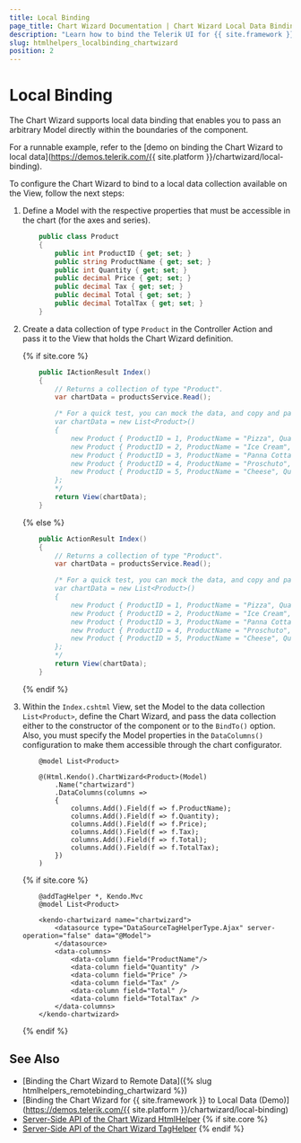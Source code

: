 ```yaml
---
title: Local Binding
page_title: Chart Wizard Documentation | Chart Wizard Local Data Binding
description: "Learn how to bind the Telerik UI for {{ site.framework }} Chart Wizard component to a local data collection."
slug: htmlhelpers_localbinding_chartwizard
position: 2
---
```


# Local Binding

The Chart Wizard supports local data binding that enables you to pass an arbitrary Model directly within the boundaries of the component.

For a runnable example, refer to the [demo on binding the Chart Wizard to local data](https://demos.telerik.com/{{ site.platform }}/chartwizard/local-binding).

To configure the Chart Wizard to bind to a local data collection available on the View, follow the next steps:

1. Define a Model with the respective properties that must be accessible in the chart (for the axes and series).

    ```C#
        public class Product
        {
            public int ProductID { get; set; }
            public string ProductName { get; set; }
            public int Quantity { get; set; }
            public decimal Price { get; set; }
            public decimal Tax { get; set; }
            public decimal Total { get; set; }
            public decimal TotalTax { get; set; }
        }
    ```

1. Create a data collection of type `Product` in the Controller Action and pass it to the View that holds the Chart Wizard definition.

    {% if site.core %}
    ```HomeController.cs      
        public IActionResult Index()
        {
            // Returns a collection of type "Product".
            var chartData = productsService.Read();

            /* For a quick test, you can mock the data, and copy and paste this snippet.
            var chartData = new List<Product>()
            {
                new Product { ProductID = 1, ProductName = "Pizza", Quantity = 3, Price = 18m, Tax = 3.6m, TotalTax = 10.8m, Total = 54m },
                new Product { ProductID = 2, ProductName = "Ice Cream", Quantity = 5, Price = 5.40m, Tax = 1.08m, TotalTax = 5.4m, Total = 27m },
                new Product { ProductID = 3, ProductName = "Panna Cotta", Quantity = 2, Price = 8m, Tax = 1.6m, TotalTax = 3.2m, Total = 16m },
                new Product { ProductID = 4, ProductName = "Proschuto", Quantity = 4, Price = 21m, Tax = 4.2m, TotalTax = 9.6m, Total = 48m },
                new Product { ProductID = 5, ProductName = "Cheese", Quantity = 6, Price = 15m, Tax = 3m, TotalTax = 18m, Total = 90m }
            };
            */
            return View(chartData);
        }
    ```
    {% else %}
    ```HomeController.cs  
        public ActionResult Index()
        {
            // Returns a collection of type "Product".
            var chartData = productsService.Read();

            /* For a quick test, you can mock the data, and copy and paste this snippet.
            var chartData = new List<Product>()
            {
                new Product { ProductID = 1, ProductName = "Pizza", Quantity = 3, Price = 18m, Tax = 3.6m, TotalTax = 10.8m, Total = 54m },
                new Product { ProductID = 2, ProductName = "Ice Cream", Quantity = 5, Price = 5.40m, Tax = 1.08m, TotalTax = 5.4m, Total = 27m },
                new Product { ProductID = 3, ProductName = "Panna Cotta", Quantity = 2, Price = 8m, Tax = 1.6m, TotalTax = 3.2m, Total = 16m },
                new Product { ProductID = 4, ProductName = "Proschuto", Quantity = 4, Price = 21m, Tax = 4.2m, TotalTax = 9.6m, Total = 48m },
                new Product { ProductID = 5, ProductName = "Cheese", Quantity = 6, Price = 15m, Tax = 3m, TotalTax = 18m, Total = 90m }
            };
            */
            return View(chartData);
        }  
    ```
    {% endif %}

1. Within the `Index.cshtml` View, set the Model to the data collection `List<Product>`, define the Chart Wizard, and pass the data collection either to the constructor of the component or to the `BindTo()` option. Also, you must specify the Model properties in the `DataColumns()` configuration to make them accessible through the chart configurator.

    ```HtmlHelper
        @model List<Product>

        @(Html.Kendo().ChartWizard<Product>(Model)
            .Name("chartwizard")
            .DataColumns(columns =>
            {
                columns.Add().Field(f => f.ProductName);
                columns.Add().Field(f => f.Quantity);
                columns.Add().Field(f => f.Price);
                columns.Add().Field(f => f.Tax);
                columns.Add().Field(f => f.Total);
                columns.Add().Field(f => f.TotalTax);
            })
        )
    ```
    {% if site.core %}
    ```TagHelper
        @addTagHelper *, Kendo.Mvc
        @model List<Product>

        <kendo-chartwizard name="chartwizard">
            <datasource type="DataSourceTagHelperType.Ajax" server-operation="false" data="@Model">
            </datasource>
            <data-columns>
                <data-column field="ProductName"/>
                <data-column field="Quantity" />
                <data-column field="Price" />
                <data-column field="Tax" />
                <data-column field="Total" />
                <data-column field="TotalTax" />
            </data-columns>
        </kendo-chartwizard>
    ```
    {% endif %}

## See Also

* [Binding the Chart Wizard to Remote Data]({% slug htmlhelpers_remotebinding_chartwizard %})
* [Binding the Chart Wizard for {{ site.framework }} to Local Data (Demo)](https://demos.telerik.com/{{ site.platform }}/chartwizard/local-binding)
* [Server-Side API of the Chart Wizard HtmlHelper](/api/chartwizard)
{% if site.core %}
* [Server-Side API of the Chart Wizard TagHelper](/api/taghelpers/chartwizard)
{% endif %}
